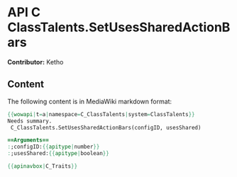# API C ClassTalents.SetUsesSharedActionBars

**Contributor:** Ketho

## Content

The following content is in MediaWiki markdown format:

```mediawiki
{{wowapi|t=a|namespace=C_ClassTalents|system=ClassTalents}}
Needs summary.
 C_ClassTalents.SetUsesSharedActionBars(configID, usesShared)

==Arguments==
:;configID:{{apitype|number}}
:;usesShared:{{apitype|boolean}}

{{apinavbox|C_Traits}}
```